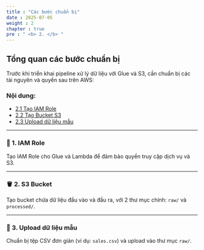```yaml
---
title : "Các bước chuẩn bị"
date : 2025-07-05
weight : 2
chapter : true
pre : " <b> 2. </b> "
---
```


## Tổng quan các bước chuẩn bị

Trước khi triển khai pipeline xử lý dữ liệu với Glue và S3, cần chuẩn bị các tài nguyên và quyền sau trên AWS:

### Nội dung:

- [2.1 Tạo IAM Role](./2.1-create-iam-role)
- [2.2 Tạo Bucket S3](./2.2-create-s3-bucket)
- [2.3 Upload dữ liệu mẫu](./2.3-upload-sample-data)

---

### 🔐 1. IAM Role

Tạo IAM Role cho Glue và Lambda để đảm bảo quyền truy cập dịch vụ và S3.

---

### 🪣 2. S3 Bucket

Tạo bucket chứa dữ liệu đầu vào và đầu ra, với 2 thư mục chính: `raw/` và `processed/`.

---

### 📂 3. Upload dữ liệu mẫu

Chuẩn bị tệp CSV đơn giản (ví dụ: `sales.csv`) và upload vào thư mục `raw/`.



